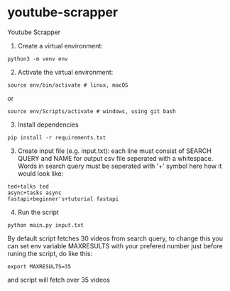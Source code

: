 # youtube-scrapper
Youtube Scrapper

1. Create a virtual environment:
```shell
python3 -m venv env
```
2. Activate the virtual environment:
```shell
source env/bin/activate # linux, macOS
```
or
```shell
source env/Scripts/activate # windows, using git bash
```
3. Install dependencies
```shell
pip install -r requirements.txt
```
3. Create input file (e.g. input.txt): each line must consist of SEARCH QUERY and NAME for output csv file seperated with a whitespace.
Words in search query must be seperated with '+' symbol
here how it would look like:

```text
ted+talks ted  
async+tasks async  
fastapi+beginner's+tutorial fastapi  
```
4. Run the script

```shell
python main.py input.txt
```

By default script fetches 30 videos from search query, to change this 
you can set env variable MAXRESULTS with your prefered number
just before runing the script, do like this:

```shell
export MAXRESULTS=35
```
and script will fetch over 35 videos
